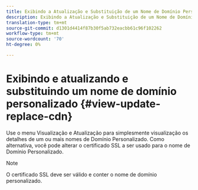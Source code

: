 ```yaml
---
title: Exibindo a Atualização e Substituição de um Nome de Domínio Personalizado
description: Exibindo a Atualização e Substituição de um Nome de Domínio Personalizado
translation-type: tm+mt
source-git-commit: d1301d4414f87b30f5ab732eacbb61c96f102262
workflow-type: tm+mt
source-wordcount: '70'
ht-degree: 0%

---
```



# Exibindo e atualizando e substituindo um nome de domínio personalizado {#view-update-replace-cdn}

Use o menu Visualização e Atualização para simplesmente visualização os detalhes de um ou mais nomes de Domínio Personalizado.
Como alternativa, você pode alterar o certificado SSL a ser usado para o nome de Domínio Personalizado.

>[!NOTE]
>O certificado SSL deve ser válido e conter o nome de domínio personalizado.


